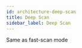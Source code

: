 ```yaml
---
id: architecture-deep-scan
title: Deep Scan
sidebar_label: Deep Scan
---
```


Same as fast-scan mode
